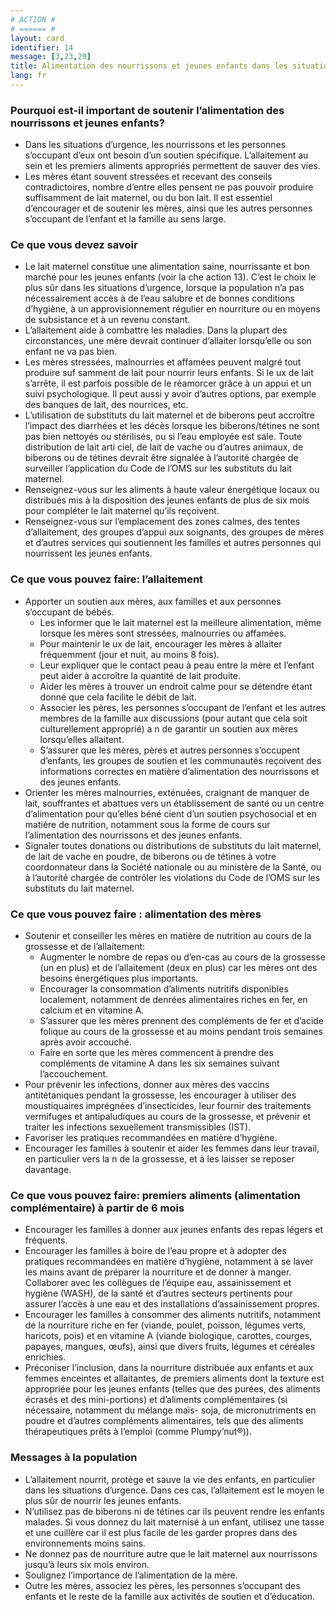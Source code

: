 ```yaml
---
# ACTION #
# ====== #
layout: card
identifier: 14
message: [3,23,29]
title: Alimentation des nourrissons et jeunes enfants dans les situations d'urgence
lang: fr
---
```


### Pourquoi est-il important de soutenir l’alimentation des nourrissons et jeunes enfants?

- Dans les situations d’urgence, les nourrissons et les personnes s’occupant d’eux ont besoin d’un soutien spécifique. L’allaitement au sein et les premiers aliments appropriés permettent de sauver des vies.
- Les mères étant souvent stressées et recevant des conseils contradictoires, nombre d’entre elles pensent ne pas pouvoir produire suffisamment de lait maternel, ou du bon lait. Il est essentiel d’encourager et de soutenir les mères, ainsi que les autres personnes s’occupant de l’enfant et la famille au sens large.

### Ce que vous devez savoir

- Le lait maternel constitue une alimentation saine, nourrissante et bon marché pour les jeunes enfants (voir la  che action 13<a class="crosslink" href="{% render_depth %}{% render_link action|13 %}"><i class="fas fa-external-link-alt" aria-hidden="true"></i></a>). C’est le choix le plus sûr dans les situations d’urgence, lorsque la population n’a pas nécessairement accès à de l’eau salubre et de bonnes conditions d’hygiène, à un approvisionnement régulier en nourriture ou en moyens de subsistance et à un revenu constant.
- L’allaitement aide à combattre les maladies. Dans la plupart des circonstances, une mère devrait continuer d’allaiter lorsqu’elle ou son enfant ne va pas bien.
- Les mères stressées, malnourries et affamées peuvent malgré tout produire suf samment de lait pour nourrir leurs enfants. Si le  ux de lait s’arrête, il est parfois possible de le réamorcer grâce à un appui et un suivi psychologique. Il peut aussi y avoir d’autres options, par exemple des banques de lait, des nourrices, etc.
- L’utilisation de substituts du lait maternel et de biberons peut accroître l’impact des diarrhées et les décès lorsque les biberons/tétines ne sont pas bien nettoyés ou stérilisés, ou si l’eau employée est sale. Toute distribution de lait arti ciel, de lait de vache ou d’autres animaux, de biberons ou de tétines devrait être signalée à l’autorité chargée de surveiller l’application du Code de l’OMS sur les substituts du lait maternel.
- Renseignez-vous sur les aliments à haute valeur énergétique locaux ou distribués mis à la disposition des jeunes enfants de plus de six mois pour compléter le lait maternel qu’ils reçoivent.
- Renseignez-vous sur l’emplacement des zones calmes, des tentes d’allaitement, des groupes d’appui aux soignants, des groupes de mères et d’autres services qui soutiennent les familles et autres personnes qui nourrissent les jeunes enfants.

### Ce que vous pouvez faire: l’allaitement

- Apporter un soutien aux mères, aux familles et aux personnes s’occupant de bébés.
    - Les informer que le lait maternel est la meilleure alimentation, même lorsque les mères sont stressées, malnourries ou affamées.
    - Pour maintenir le  ux de lait, encourager les mères à allaiter fréquemment (jour et nuit, au moins 8 fois).
    - Leur expliquer que le contact peau à peau entre la mère et l’enfant peut aider à accroître la quantité de lait produite.
    - Aider les mères à trouver un endroit calme pour se détendre étant donné que cela facilite le débit de lait.
    - Associer les pères, les personnes s’occupant de l’enfant et les autres membres de la famille aux discussions (pour autant que cela soit culturellement approprié) a n de garantir un soutien aux mères lorsqu’elles allaitent.
    - S’assurer que les mères, pères et autres personnes s’occupent d’enfants, les groupes de soutien et les communautés reçoivent des informations correctes en matière d’alimentation des nourrissons et des jeunes enfants.
- Orienter les mères malnourries, exténuées, craignant de manquer de lait, souffrantes et abattues vers un établissement de santé ou un centre d’alimentation pour qu’elles béné cient d’un soutien psychosocial et en matière de nutrition, notamment sous la forme de cours sur l’alimentation des nourrissons et des jeunes enfants.
- Signaler toutes donations ou distributions de substituts du lait maternel, de lait de vache en poudre, de biberons ou de tétines à votre coordonnateur dans la Société nationale ou au ministère de la Santé, ou à l’autorité chargée de contrôler les violations du Code de l’OMS sur les substituts du lait maternel.

### Ce que vous pouvez faire : alimentation des mères

- Soutenir et conseiller les mères en matière de nutrition au cours de la grossesse et de l’allaitement:
    - Augmenter le nombre de repas ou d’en-cas au cours de la grossesse (un en plus) et de l’allaitement (deux en plus) car les mères ont des besoins énergétiques plus importants.
    - Encourager la consommation d’aliments nutritifs disponibles localement, notamment de denrées alimentaires riches en fer, en calcium et en vitamine A.
    - S’assurer que les mères prennent des compléments de fer et d’acide folique au cours de la grossesse et au moins pendant trois semaines après avoir accouché.
    - Faire en sorte que les mères commencent à prendre des compléments de vitamine A dans les six semaines suivant l’accouchement.
- Pour prévenir les infections, donner aux mères des vaccins antitétaniques pendant la grossesse, les encourager à utiliser des moustiquaires imprégnées d’insecticides, leur fournir des traitements vermifuges et antipaludiques au cours de la grossesse, et prévenir et traiter les infections sexuellement transmissibles (IST).
- Favoriser les pratiques recommandées en matière d’hygiène.
- Encourager les familles à soutenir et aider les femmes dans leur travail, en particulier vers la  n de la grossesse, et à les laisser se reposer davantage.

### Ce que vous pouvez faire: premiers aliments (alimentation complémentaire) à partir de 6 mois

- Encourager les familles à donner aux jeunes enfants des repas légers et fréquents.
- Encourager les familles à boire de l’eau propre et à adopter des pratiques recommandées en matière d’hygiène, notamment à se laver les mains avant de préparer la nourriture et de donner à manger. Collaborer avec les collègues de l’équipe eau, assainissement et hygiène (WASH), de la santé et d’autres secteurs pertinents pour assurer l’accès à une eau et des installations d’assainissement propres.
- Encourager les familles à consommer des aliments nutritifs, notamment de la nourriture riche en fer (viande, poulet, poisson, légumes verts, haricots, pois) et en vitamine A (viande biologique, carottes, courges, papayes, mangues, œufs), ainsi que divers fruits, légumes et céréales enrichies.
- Préconiser l’inclusion, dans la nourriture distribuée aux enfants et aux femmes enceintes et allaitantes, de premiers aliments dont la texture est appropriée pour les jeunes enfants (telles que des purées, des aliments écrasés et des mini-portions) et d’aliments complémentaires (si nécessaire, notamment du mélange maïs- soja, de micronutriments en poudre et d’autres compléments alimentaires, tels que des aliments thérapeutiques prêts à l’emploi (comme Plumpy’nut®)).

### Messages à la population

- L’allaitement nourrit, protège et sauve la vie des enfants, en particulier dans les situations d’urgence. Dans ces cas, l’allaitement est le moyen le plus sûr de nourrir les jeunes enfants.
- N’utilisez pas de biberons ni de tétines car ils peuvent rendre les enfants malades. Si vous donnez du lait maternisé à un enfant, utilisez une tasse et une cuillère car il est plus facile de les garder propres dans des environnements moins sains.
- Ne donnez pas de nourriture autre que le lait maternel aux nourrissons jusqu’à leurs six mois environ.
- Soulignez l’importance de l’alimentation de la mère.
- Outre les mères, associez les pères, les personnes s’occupant des enfants et le reste de la famille aux activités de soutien et d’éducation.
